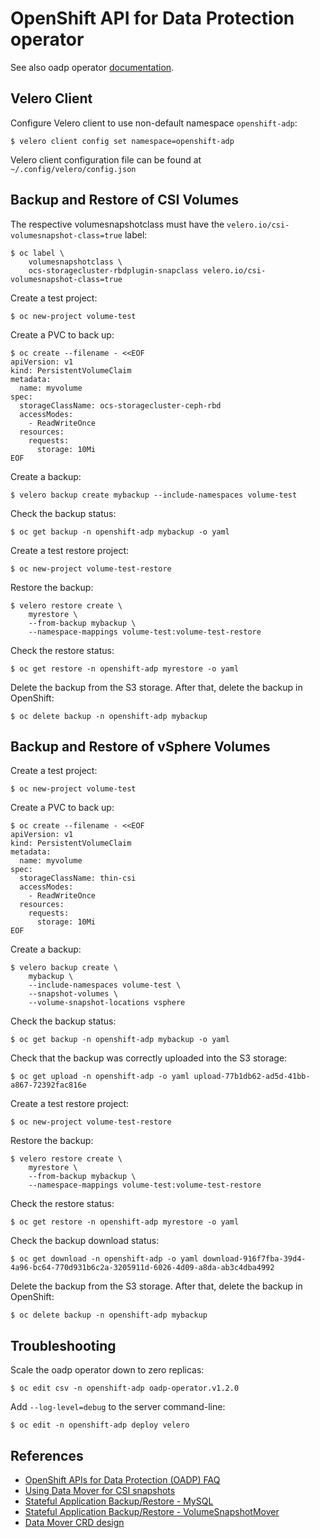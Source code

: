 # OpenShift API for Data Protection operator

See also oadp operator [documentation](https://github.com/openshift/oadp-operator/tree/master/docs).

## Velero Client

Configure Velero client to use non-default namespace `openshift-adp`:

```
$ velero client config set namespace=openshift-adp
```

Velero client configuration file can be found at `~/.config/velero/config.json`

## Backup and Restore of CSI Volumes

The respective volumesnapshotclass must have the `velero.io/csi-volumesnapshot-class=true` label:

```
$ oc label \
    volumesnapshotclass \
    ocs-storagecluster-rbdplugin-snapclass velero.io/csi-volumesnapshot-class=true
```

Create a test project:

```
$ oc new-project volume-test
```

Create a PVC to back up:

```
$ oc create --filename - <<EOF
apiVersion: v1
kind: PersistentVolumeClaim
metadata:
  name: myvolume
spec:
  storageClassName: ocs-storagecluster-ceph-rbd
  accessModes:
    - ReadWriteOnce
  resources:
    requests:
      storage: 10Mi
EOF
```

Create a backup:

```
$ velero backup create mybackup --include-namespaces volume-test
```

Check the backup status:

```
$ oc get backup -n openshift-adp mybackup -o yaml
```

Create a test restore project:

```
$ oc new-project volume-test-restore
```

Restore the backup:

```
$ velero restore create \
    myrestore \
    --from-backup mybackup \
    --namespace-mappings volume-test:volume-test-restore
```

Check the restore status:

```
$ oc get restore -n openshift-adp myrestore -o yaml
```

Delete the backup from the S3 storage. After that, delete the backup in OpenShift:

```
$ oc delete backup -n openshift-adp mybackup
```

## Backup and Restore of vSphere Volumes

Create a test project:

```
$ oc new-project volume-test
```

Create a PVC to back up:

```
$ oc create --filename - <<EOF
apiVersion: v1
kind: PersistentVolumeClaim
metadata:
  name: myvolume
spec:
  storageClassName: thin-csi
  accessModes:
    - ReadWriteOnce
  resources:
    requests:
      storage: 10Mi
EOF
```

Create a backup:

```
$ velero backup create \
    mybackup \
    --include-namespaces volume-test \
    --snapshot-volumes \
    --volume-snapshot-locations vsphere
```

Check the backup status:

```
$ oc get backup -n openshift-adp mybackup -o yaml
```

Check that the backup was correctly uploaded into the S3 storage:

```
$ oc get upload -n openshift-adp -o yaml upload-77b1db62-ad5d-41bb-a867-72392fac816e
```

Create a test restore project:

```
$ oc new-project volume-test-restore
```

Restore the backup:

```
$ velero restore create \
    myrestore \
    --from-backup mybackup \
    --namespace-mappings volume-test:volume-test-restore
```

Check the restore status:

```
$ oc get restore -n openshift-adp myrestore -o yaml
```

Check the backup download status:

```
$ oc get download -n openshift-adp -o yaml download-916f7fba-39d4-4a96-bc64-770d931b6c2a-3205911d-6026-4d09-a8da-ab3c4dba4992
```

Delete the backup from the S3 storage. After that, delete the backup in OpenShift:

```
$ oc delete backup -n openshift-adp mybackup
```

## Troubleshooting

Scale the oadp operator down to zero replicas:

```
$ oc edit csv -n openshift-adp oadp-operator.v1.2.0
```

Add `--log-level=debug` to the server command-line:

```
$ oc edit -n openshift-adp deploy velero
```

## References

* [OpenShift APIs for Data Protection (OADP) FAQ](https://access.redhat.com/articles/5456281)
* [Using Data Mover for CSI snapshots](https://docs.openshift.com/container-platform/4.13/backup_and_restore/application_backup_and_restore/backing_up_and_restoring/backing-up-applications.html#oadp-using-data-mover-for-csi-snapshots_backing-up-applications)
* [Stateful Application Backup/Restore - MySQL](https://github.com/openshift/oadp-operator/blob/master/docs/examples/CSI/csi_example.md)
* [Stateful Application Backup/Restore - VolumeSnapshotMover](https://github.com/openshift/oadp-operator/blob/master/docs/examples/data_mover.md)
* [Data Mover CRD design](https://github.com/openshift/oadp-operator/blob/master/docs/design/datamover.md)
